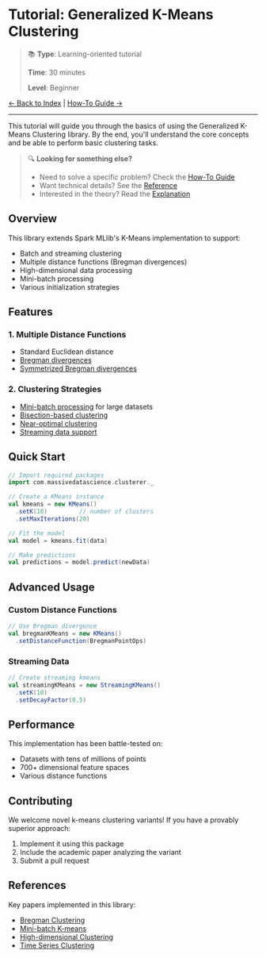 # Tutorial: Generalized K-Means Clustering

> 📚 **Type**: Learning-oriented tutorial
>
> **Time**: 30 minutes
>
> **Level**: Beginner

[← Back to Index](INDEX.md) | [How-To Guide →](HOW-TO.md)

---

This tutorial will guide you through the basics of using the Generalized K-Means Clustering library. By the end, you'll understand the core concepts and be able to perform basic clustering tasks.

> 🔍 **Looking for something else?**
> - Need to solve a specific problem? Check the [How-To Guide](HOW-TO.md)
> - Want technical details? See the [Reference](REFERENCE.md)
> - Interested in the theory? Read the [Explanation](EXPLANATION.md)

## Overview

This library extends Spark MLlib's K-Means implementation to support:
- Batch and streaming clustering
- Multiple distance functions (Bregman divergences)
- High-dimensional data processing
- Mini-batch processing
- Various initialization strategies

## Features

### 1. Multiple Distance Functions
- Standard Euclidean distance
- [Bregman divergences](http://www.cs.utexas.edu/users/inderjit/public_papers/bregmanclustering_jmlr.pdf)
- [Symmetrized Bregman divergences](https://people.clas.ufl.edu/yun/files/article-8-1.pdf)

### 2. Clustering Strategies
- [Mini-batch processing](https://arxiv.org/abs/1108.1351) for large datasets
- [Bisection-based clustering](http://www.siam.org/meetings/sdm01/pdf/sdm01_05.pdf)
- [Near-optimal clustering](http://theory.stanford.edu/~sergei/papers/vldb12-kmpar.pdf)
- [Streaming data support](http://papers.nips.cc/paper/3812-streaming-k-means-approximation.pdf)

## Quick Start

```scala
// Import required packages
import com.massivedatascience.clusterer._

// Create a KMeans instance
val kmeans = new KMeans()
  .setK(10)         // number of clusters
  .setMaxIterations(20)

// Fit the model
val model = kmeans.fit(data)

// Make predictions
val predictions = model.predict(newData)
```

## Advanced Usage

### Custom Distance Functions
```scala
// Use Bregman divergence
val bregmanKMeans = new KMeans()
  .setDistanceFunction(BregmanPointOps)
```

### Streaming Data
```scala
// Create streaming kmeans
val streamingKMeans = new StreamingKMeans()
  .setK(10)
  .setDecayFactor(0.5)
```

## Performance

This implementation has been battle-tested on:
- Datasets with tens of millions of points
- 700+ dimensional feature spaces
- Various distance functions

## Contributing

We welcome novel k-means clustering variants! If you have a provably superior approach:
1. Implement it using this package
2. Include the academic paper analyzing the variant
3. Submit a pull request

## References

Key papers implemented in this library:
* [Bregman Clustering](http://www.cs.utexas.edu/users/inderjit/public_papers/bregmanclustering_jmlr.pdf)
* [Mini-batch K-means](https://arxiv.org/abs/1108.1351)
* [High-dimensional Clustering](http://www.ida.liu.se/~arnjo/papers/pakdd-ws-11.pdf)
* [Time Series Clustering](http://www.cs.gmu.edu/~jessica/publications/ikmeans_sdm_workshop03.pdf)
